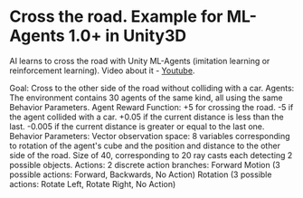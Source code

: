 # Cross the road. Example for ML-Agents 1.0+ in Unity3D
AI learns to cross the road with Unity ML-Agents (imitation learning or reinforcement learning).
Video about it - [Youtube](https://youtu.be/8KsjKezUc8w).

Goal: Cross to the other side of the road without colliding with a car.
Agents: The environment contains 30 agents of the same kind, all using the same Behavior Parameters.
Agent Reward Function:
  +5 for crossing the road.
  -5 if the agent collided with a car.
  +0.05 if the current distance is less than the last.
  -0.005 if the current distance is greater or equal to the last one.
 Behavior Parameters:
  Vector observation space: 8 variables corresponding to rotation of the agent's cube and the position and distance to the other side of the road. 
  Size of 40, corresponding to 20 ray casts each detecting 2 possible objects.
 Actions: 2 discrete action branches:
  Forward Motion (3 possible actions: Forward, Backwards, No Action)
  Rotation (3 possible actions: Rotate Left, Rotate Right, No Action)
 
  

